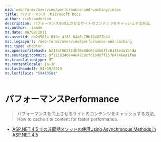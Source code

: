```yaml
---
uid: web-forms/overview/performance-and-caching/index
title: パフォーマンス |Microsoft Docs
author: rick-anderson
description: パフォーマンスを向上させるサイトのコンテンツをキャッシュする方法。
ms.author: riande
ms.date: 08/08/2011
ms.assetid: da2d581a-019e-4183-84a6-70bf04822b44
msc.legacyurl: /web-forms/overview/performance-and-caching
msc.type: chapter
ms.openlocfilehash: b217af062f53bf0e88c67a366ffc0111e4a1b4da
ms.sourcegitcommit: 0f1119340e4464720cfd16d0ff15764746ea1fea
ms.translationtype: MT
ms.contentlocale: ja-JP
ms.lasthandoff: 04/09/2019
ms.locfileid: "59410501"
---
```

# <a name="performance"></a><span data-ttu-id="48999-103">パフォーマンス</span><span class="sxs-lookup"><span data-stu-id="48999-103">Performance</span></span>

> <span data-ttu-id="48999-104">パフォーマンスを向上させるサイトのコンテンツをキャッシュする方法。</span><span class="sxs-lookup"><span data-stu-id="48999-104">How to cache site content for faster performance.</span></span>


- [<span data-ttu-id="48999-105">ASP.NET 4.5 での非同期メソッドの使用</span><span class="sxs-lookup"><span data-stu-id="48999-105">Using Asynchronous Methods in ASP.NET 4.5</span></span>](using-asynchronous-methods-in-aspnet-45.md)
